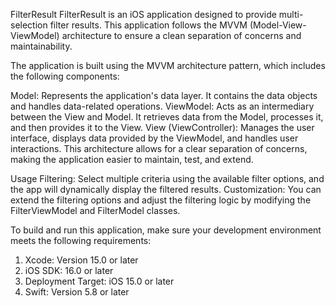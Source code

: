 FilterResult
FilterResult is an iOS application designed to provide multi-selection filter results. This application follows the MVVM (Model-View-ViewModel) architecture to ensure a clean separation of concerns and maintainability.


The application is built using the MVVM architecture pattern, which includes the following components:

Model: Represents the application's data layer. It contains the data objects and handles data-related operations.
ViewModel: Acts as an intermediary between the View and Model. It retrieves data from the Model, processes it, and then provides it to the View.
View (ViewController): Manages the user interface, displays data provided by the ViewModel, and handles user interactions.
This architecture allows for a clear separation of concerns, making the application easier to maintain, test, and extend.

Usage
Filtering: Select multiple criteria using the available filter options, and the app will dynamically display the filtered results.
Customization: You can extend the filtering options and adjust the filtering logic by modifying the FilterViewModel and FilterModel classes.

To build and run this application, make sure your development environment meets the following requirements:

1. Xcode: Version 15.0 or later
2. iOS SDK: 16.0 or later
3. Deployment Target: iOS 15.0 or later
4. Swift: Version 5.8 or later

